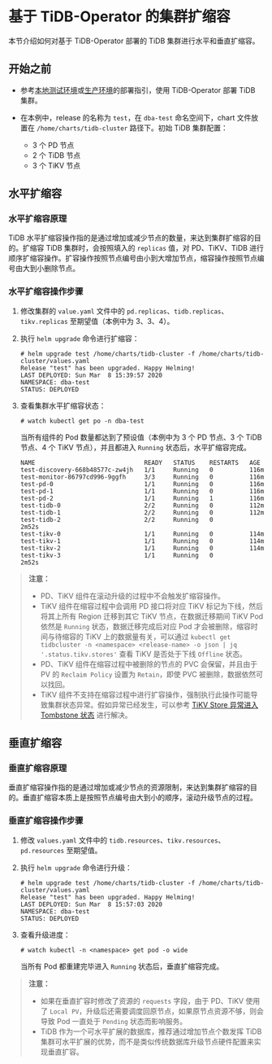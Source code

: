 # 基于 TiDB-Operator 的集群扩缩容

本节介绍如何对基于 TiDB-Operator 部署的 TiDB 集群进行水平和垂直扩缩容。

## 开始之前

- 参考[本地测试环境](https://github.com/pingcap-incubator/tidb-in-action/blob/master/session2/chapter1/tidb-operator-local-deployment.md)或[生产环境](https://github.com/pingcap-incubator/tidb-in-action/blob/master/session2/chapter1/tidb-operator-deployment.md)的部署指引，使用 TiDB-Operator 部署 TiDB 集群。

- 在本例中，release 的名称为 `test`，在 `dba-test` 命名空间下，chart 文件放置在 `/home/charts/tidb-cluster` 路径下。初始 TiDB 集群配置：
  - 3 个 PD 节点
  - 2 个 TiDB 节点
  - 3 个 TiKV 节点

## 水平扩缩容

### 水平扩缩容原理

TiDB 水平扩缩容操作指的是通过增加或减少节点的数量，来达到集群扩缩容的目的。扩缩容 TiDB 集群时，会按照填入的 `replicas` 值，对 PD、TiKV、TiDB 进行顺序扩缩容操作。扩容操作按照节点编号由小到大增加节点，缩容操作按照节点编号由大到小删除节点。

### 水平扩缩容操作步骤

1. 修改集群的 `value.yaml` 文件中的 `pd.replicas`、`tidb.replicas`、`tikv.replicas` 至期望值（本例中为 3、3、4）。

2. 执行 `helm upgrade` 命令进行扩缩容：

    ```shell
    # helm upgrade test /home/charts/tidb-cluster -f /home/charts/tidb-cluster/values.yaml
    Release "test" has been upgraded. Happy Helming!
    LAST DEPLOYED: Sun Mar  8 15:39:57 2020
    NAMESPACE: dba-test
    STATUS: DEPLOYED
    ```

3. 查看集群水平扩缩容状态：

    ```shell
    # watch kubectl get po -n dba-test
    ```

    当所有组件的 Pod 数量都达到了预设值（本例中为 3 个 PD 节点、3 个 TiDB 节点、4 个 TiKV 节点），并且都进入  `Running` 状态后，水平扩缩容完成。

    ```shell
    NAME                              READY   STATUS    RESTARTS   AGE
    test-discovery-668b48577c-zw4jh   1/1     Running   0          116m
    test-monitor-86797cd996-9ggfh     3/3     Running   0          116m
    test-pd-0                         1/1     Running   0          116m
    test-pd-1                         1/1     Running   0          116m
    test-pd-2                         1/1     Running   1          116m
    test-tidb-0                       2/2     Running   0          112m
    test-tidb-1                       2/2     Running   0          112m
    test-tidb-2                       2/2     Running   0          2m52s
    test-tikv-0                       1/1     Running   0          114m
    test-tikv-1                       1/1     Running   0          114m
    test-tikv-2                       1/1     Running   0          114m
    test-tikv-3                       1/1     Running   0          2m52s
    ```

> **注意：**
>
> - PD、TiKV 组件在滚动升级的过程中不会触发扩缩容操作。
> - TiKV 组件在缩容过程中会调用 PD 接口将对应 TiKV 标记为下线，然后将其上所有 Region 迁移到其它 TiKV 节点，在数据迁移期间 TiKV Pod 依然是 `Running` 状态，数据迁移完成后对应 Pod 才会被删除，缩容时间与待缩容的 TiKV 上的数据量有关，可以通过 `kubectl get tidbcluster -n <namespace> <release-name> -o json | jq '.status.tikv.stores'` 查看 TiKV 是否处于下线 `Offline` 状态。
> - PD、TiKV 组件在缩容过程中被删除的节点的 PVC 会保留，并且由于 PV 的 `Reclaim Policy` 设置为 `Retain`，即使 PVC 被删除，数据依然可以找回。
> - TiKV 组件不支持在缩容过程中进行扩容操作，强制执行此操作可能导致集群状态异常。假如异常已经发生，可以参考 [TiKV Store 异常进入 Tombstone 状态](https://pingcap.com/docs-cn/stable/tidb-in-kubernetes/troubleshoot#tikv-store-异常进入-tombstone-状态) 进行解决。

## 垂直扩缩容

### 垂直扩缩容原理

垂直扩缩容操作指的是通过增加或减少节点的资源限制，来达到集群扩缩容的目的。垂直扩缩容本质上是按照节点编号由大到小的顺序，滚动升级节点的过程。

### 垂直扩缩容操作步骤

1. 修改 `values.yaml` 文件中的 `tidb.resources`、`tikv.resources`、`pd.resources` 至期望值。

2. 执行 `helm upgrade` 命令进行升级：

    ```shell
    # helm upgrade test /home/charts/tidb-cluster -f /home/charts/tidb-cluster/values.yaml
    Release "test" has been upgraded. Happy Helming!
    LAST DEPLOYED: Sun Mar  8 15:57:03 2020
    NAMESPACE: dba-test
    STATUS: DEPLOYED
    ```

3. 查看升级进度：

    ```shell
    # watch kubectl -n <namespace> get pod -o wide
    ```

    当所有 Pod 都重建完毕进入 `Running` 状态后，垂直扩缩容完成。

> **注意：**
>
> - 如果在垂直扩容时修改了资源的 `requests` 字段，由于 PD、TiKV 使用了 `Local PV`，升级后还需要调度回原节点，如果原节点资源不够，则会导致 Pod 一直处于 `Pending` 状态而影响服务。
> - TiDB 作为一个可水平扩展的数据库，推荐通过增加节点个数发挥 TiDB 集群可水平扩展的优势，而不是类似传统数据库升级节点硬件配置来实现垂直扩容。
